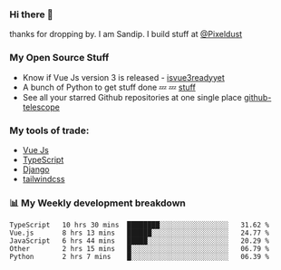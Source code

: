 ### Hi there 👋

thanks for dropping by.
I am Sandip. I build stuff at [@Pixeldust](github.com/pixeldust-in/)

###  **My Open Source Stuff**

 - Know if Vue Js version 3 is released -  [isvue3readyyet](https://github.com/sandiprb/isvue3readyyet)
 - A bunch of Python to get stuff done 💤 💤 [stuff](https://github.com/sandiprb/stuff)
 - See all your starred Github repositories at one single place [github-telescope](https://github.com/sandiprb/github-telescope)



###  **My tools of trade:**
 - [Vue Js](https://github.com/vuejs/vue/)
 - [TypeScript](https://github.com/microsoft/TypeScript)
 - [Django](github.com/django/django)
 - [tailwindcss](https://github.com/tailwindlabs/tailwindcss)


###  📊 **My Weekly development breakdown**
<!--START_SECTION:waka-->
```text
TypeScript   10 hrs 30 mins  ████████░░░░░░░░░░░░░░░░░   31.62 % 
Vue.js       8 hrs 13 mins   ██████░░░░░░░░░░░░░░░░░░░   24.77 % 
JavaScript   6 hrs 44 mins   █████░░░░░░░░░░░░░░░░░░░░   20.29 % 
Other        2 hrs 15 mins   █░░░░░░░░░░░░░░░░░░░░░░░░   06.79 % 
Python       2 hrs 7 mins    █░░░░░░░░░░░░░░░░░░░░░░░░   06.39 %
```
<!--END_SECTION:waka-->
